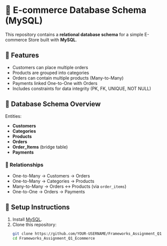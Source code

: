 # 🛒 E-commerce Database Schema (MySQL)

This repository contains a **relational database schema** for a simple E-commerce Store built with **MySQL**.  

## 📌 Features
- Customers can place multiple orders
- Products are grouped into categories
- Orders can contain multiple products (Many-to-Many)
- Payments linked One-to-One with Orders
- Includes constraints for data integrity (PK, FK, UNIQUE, NOT NULL)

## 📂 Database Schema Overview
Entities:
- **Customers**
- **Categories**
- **Products**
- **Orders**
- **Order_Items** (bridge table)
- **Payments**

### 🔗 Relationships
- One-to-Many → Customers → Orders
- One-to-Many → Categories → Products
- Many-to-Many → Orders ↔ Products (via `order_items`)
- One-to-One → Orders → Payments

## 🚀 Setup Instructions
1. Install [MySQL](https://dev.mysql.com/downloads/).
2. Clone this repository:
   ```bash
   git clone https://github.com/YOUR-USERNAME/Frameworks_Assignment_Q1_Ecommerce.git
   cd Frameworks_Assignment_Q1_Ecommerce
